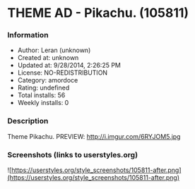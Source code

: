 # THEME AD - Pikachu. (105811)

### Information
- Author: Leran (unknown)
- Created at: unknown
- Updated at: 9/28/2014, 2:26:25 PM
- License: NO-REDISTRIBUTION
- Category: amordoce
- Rating: undefined
- Total installs: 56
- Weekly installs: 0


### Description
Theme Pikachu. PREVIEW: http://i.imgur.com/6RYJOM5.jpg


### Screenshots (links to userstyles.org)
![https://userstyles.org/style_screenshots/105811-after.png](https://userstyles.org/style_screenshots/105811-after.png)


